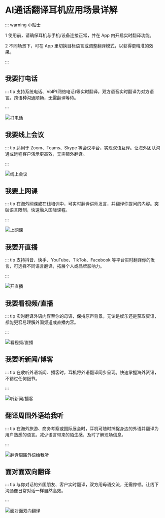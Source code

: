 # AI通话翻译耳机应用场景详解

::: warning <span class="badge">小贴士</span>

<span class="circle-badge">1</span> 使用前，请确保耳机与手机/设备连接正常，并在 App 内开启实时翻译功能。

<span class="circle-badge">2</span> 不同场景下，可在 App 里切换目标语言或调整翻译模式，以获得更精准的效果。

:::

## 我要打电话

::: tip 支持系统电话、VoIP(网络电话)等实时翻译，双方语音实时翻译为对方语言。跨语种沟通顺畅，无需翻译等待。

:::

![打电话](https://bu.dusays.com/2025/01/08/677e275dd75cd.png)

## 我要线上会议

::: tip 适用于 Zoom、Teams、Skype 等会议平台，实现双语互译。让海外团队沟通或远程客户演示更高效，无需额外翻译。

:::

![线上会议](https://bu.dusays.com/2025/01/08/677e1a5398a8b.png)

## 我要上网课

::: tip 在海外网课或在线培训中，可实时翻译讲师发言，并翻译你提问的内容。突破语言限制，快速融入国际课程。

:::

![上网课](https://bu.dusays.com/2025/01/08/677e277b425a9.png)

## 我要开直播

::: tip 支持抖音、快手、YouTube、TikTok、Facebook 等平台实时翻译你的发言，可选择不同语言翻译，拓展个人或品牌影响力。

:::

![开直播](https://bu.dusays.com/2025/01/08/677e1a5b42343.png)

## 我要看视频/直播

::: tip 实时翻译外语内容至你的母语，保持原声背景。无论是娱乐还是获取资讯，都能更容易理解外国频道或直播内容。

:::

![看视频/直播](https://bu.dusays.com/2025/01/08/677e1a59e4c3a.png)

## 我要听新闻/博客

::: tip 在收听外语新闻、播客时，耳机将外语翻译同步呈现。快速掌握海外资讯，不错过任何细节。

:::

![听新闻/播客](https://bu.dusays.com/2025/01/08/677e1a5acbcd2.png)

## 翻译周围外语给我听

::: tip 在海外旅游、商务考察或国际展会时，耳机可随时捕捉身边的外语并翻译为用户熟悉的语言。减少语言带来的陌生感，及时了解现场信息。

:::

![翻译周围外语给我听](https://bu.dusays.com/2025/01/08/677e1a5a7cef1.png)

## 面对面双向翻译

::: tip 与你对话的外国朋友、客户实时翻译，双方用母语交流，无需停顿。让线下沟通像日常对话一样自然高效。

:::

![面对面双向翻译](https://bu.dusays.com/2025/01/08/677e1a5258089.png)
